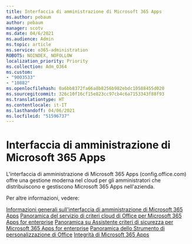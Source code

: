 ```yaml
---
title: Interfaccia di amministrazione di Microsoft 365 Apps
ms.author: pebaum
author: pebaum
manager: scotv
ms.date: 04/6/2021
ms.audience: Admin
ms.topic: article
ms.service: o365-administration
ROBOTS: NOINDEX, NOFOLLOW
localization_priority: Priority
ms.collection: Adm_O364
ms.custom:
- "9003533"
- "10882"
ms.openlocfilehash: 0a6bb8372fa66a8b8256b982ebdc10588455d020
ms.sourcegitcommit: 326c10f16cf15e823cc97cb4c6a7153343f88f93
ms.translationtype: HT
ms.contentlocale: it-IT
ms.lasthandoff: 04/06/2021
ms.locfileid: "51596737"
---
```

# <a name="microsoft-365-apps-admin-center"></a>Interfaccia di amministrazione di Microsoft 365 Apps

L'interfaccia di amministrazione di Microsoft 365 Apps (config.office.com) offre una gestione moderna nel cloud per gli amministratori che distribuiscono e gestiscono Microsoft 365 Apps nell'azienda. 

Per altre informazioni, vedere:

[Informazioni generali sull'interfaccia di amministrazione di Microsoft 365 Apps](https://docs.microsoft.com/deployoffice/admincenter/overview)
[Panoramica del servizio di criteri cloud di Office per Microsoft 365 Apps for enterprise](https://docs.microsoft.com/deployoffice/overview-office-cloud-policy-service)
[Panoramica su Assistente criteri di sicurezza per Microsoft 365 Apps for enterprise](https://docs.microsoft.com/deployoffice/overview-of-security-policy-advisor)
[Panoramica dello Strumento di personalizzazione di Office](https://docs.microsoft.com/deployoffice/overview-of-the-office-customization-tool-for-click-to-run)
[Integrità di Microsoft 365 Apps](https://docs.microsoft.com/deployoffice/admincenter/microsoft-365-apps-health)